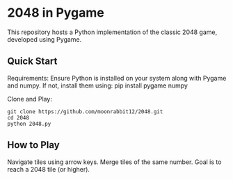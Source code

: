 # 2048 in Pygame 

This repository hosts a Python implementation of the classic 2048 game, developed using Pygame.

## Quick Start

Requirements: Ensure Python is installed on your system along with Pygame and numpy. If not, install them using:
pip install pygame numpy

Clone and Play:
```
git clone https://github.com/moonrabbit12/2048.git
cd 2048
python 2048.py
```

## How to Play

Navigate tiles using arrow keys.
Merge tiles of the same number.
Goal is to reach a 2048 tile (or higher).

